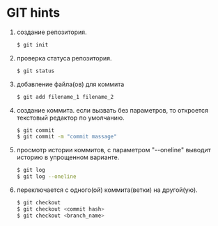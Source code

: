 # GIT hints #









[//]: <> (для нумерованных списков языка Markdown не важна фактическая нумерация)
[//]: <> (так же для этого языка не важно количество пустых строк после заголовка)
1. создание репозитория.
    ```sh
    $ git init
    ```
1. проверка статуса репозитория.
    ```sh
    $ git status
    ```

1. добавление файла(ов) для коммита
    ```sh
    $ git add filename_1 filename_2
    ```


1. создание коммита. если вызвать без параметров, то откроется текстовый редактор по умолчанию.
    ```sh
    $ git commit
    $ git commit -m "commit massage"
    ```


1. просмотр истории коммитов, с параметром "--oneline" выводит историю в упрощенном варианте.
    ```sh
    $ git log
    $ git log --oneline
    ```

1. переключается с одного(ой) коммита(ветки) на другой(ую).
    ```sh
    $ git checkout
    $ git checkout <commit hash>
    $ git checkout <branch_name>
    ```
